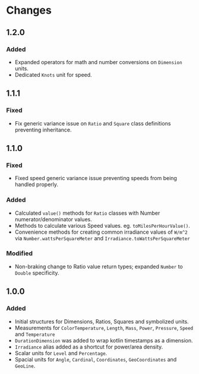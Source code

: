 Changes
=======

1.2.0
-----

### Added

 - Expanded operators for math and number conversions on `Dimension` units.
 - Dedicated `Knots` unit for speed.

1.1.1
-----

### Fixed

 - Fix generic variance issue on `Ratio` and `Square` class definitions
   preventing inheritance.

1.1.0
-----


### Fixed

 - Fixed speed generic variance issue preventing speeds from being handled
   properly.

### Added

 - Calculated `value()` methods for `Ratio` classes with Number
   numerator/denominator values.
 - Methods to calculate various Speed values. eg. `toMilesPerHourValue()`.
 - Convenience methods for creating common irradiance values of `W/m^2` via
   `Number.wattsPerSquareMeter` and `Irradiance.toWattsPerSquareMeter`

### Modified

 - Non-braking change to Ratio value return types; expanded `Number` to `Double`
   specificity.


1.0.0
-----

### Added

 - Initial structures for Dimensions, Ratios, Squares and symbolized units.
 - Measurements for `ColorTemperature`, `Length`, `Mass`, `Power`,
   `Pressure`, `Speed` and `Temperature`
 - `DurationDimension` was added to wrap kotlin timestamps as a dimension.
 - `Irradiance` alias added as a shortcut for power/area density.
 - Scalar units for `Level` and `Percentage`.
 - Spacial units for `Angle`, `Cardinal`, `Coordinates`, `GeoCoordinates`
    and `GeoLine`.
